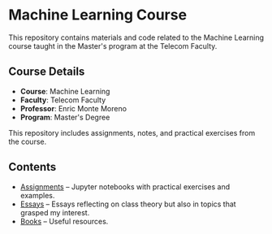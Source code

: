 # Machine Learning Course

This repository contains materials and code related to the Machine Learning course taught in the Master's program at the Telecom Faculty.

## Course Details

- **Course**: Machine Learning
- **Faculty**: Telecom Faculty
- **Professor**: Enric Monte Moreno
- **Program**: Master's Degree

This repository includes assignments, notes, and practical exercises from the course.

## Contents

- [Assignments](Assignments/) – Jupyter notebooks with practical exercises and examples.
- [Essays](Essays/) – Essays reflecting on class theory but also in topics that grasped my interest.
- [Books](Books/) – Useful resources.

